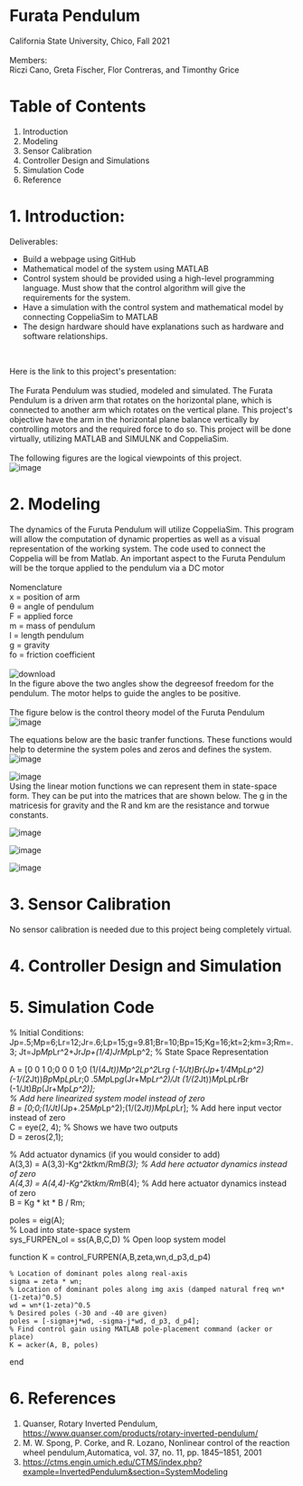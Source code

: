 # Furata Pendulum
California State University, Chico, Fall 2021 <br/>
<br/>
Members: <br/>
Riczi Cano, Greta Fischer, Flor Contreras, and Timonthy Grice <br/>
# Table of Contents <br/>
1. Introduction
2. Modeling
3. Sensor Calibration
4. Controller Design and Simulations
5. Simulation Code
6. Reference
# 1. Introduction:
Deliverables: <br/>
- Build a webpage using GitHub <br/>
- Mathematical model of the system using MATLAB <br/>
- Control system should be provided using a high-level programming language. Must show that the control algorithm will give the requirements for the system. <br/>
- Have a simulation with the control system and mathematical model by connecting CoppeliaSim to MATLAB <br/>
- The design hardware should have explanations such as hardware and software relationships. <br/>
<br/>


Here is the link to this project's presentation: <br/>
<br/>
The Furata Pendulum was studied, modeled and simulated. The Furata Pendulum is a driven arm that rotates on the horizontal plane, which is connected to another arm which rotates on the vertical plane. This project's objective have the arm in the horizontal plane balance vertically by controlling motors and the required force to do so. This project will be done virtually, utilizing MATLAB and SIMULNK and CoppeliaSim. <br/>
<br/>
The following figures are the logical viewpoints of this project. <br/>
![image](https://user-images.githubusercontent.com/96210360/146433259-ce6de2ae-dac9-475f-a05e-018e5b36d41f.png) <br/>


# 2. Modeling
The dynamics of the Furuta Pendulum will utilize CoppeliaSim. This program will allow the computation of dynamic properties as well as a visual representation of the working system. The code used to connect the Coppelia will be from Matlab. An important aspect to the Furuta Pendulum will be the torque applied to the pendulum via a DC motor <br/>
<br/>
Nomenclature <br/>
x = position of arm <br/>
θ = angle of pendulum <br/>
F = applied force <br/>
m = mass of pendulum <br/>
l = length pendulum <br/>
g = gravity <br/>
fo = friction coefficient <br/>
<br/>
![download](https://user-images.githubusercontent.com/75288242/146471234-ebe9ad8e-3f50-4094-823a-be010ce2468f.png) <br/>
In the figure above the two angles show the degreesof freedom for the pendulum. The motor helps to guide the angles to be positive. <br/>
<br/> The figure below is the control theory model of the Furuta Pendulum
![image](https://user-images.githubusercontent.com/96210360/146433742-57a6b72a-248c-456a-8f77-55d91c1dfecb.png) <br/>

The equations below are the basic tranfer functions. These functions would help to determine the system poles and zeros and defines the system. <br/>
![image](https://user-images.githubusercontent.com/96210360/146451362-ff986c34-5e93-48be-84ed-b6557293b0af.png) <br/>

![image](https://user-images.githubusercontent.com/96210360/146451553-38dd1b42-2811-4f19-98ff-e50f190c1940.png)<br/>
Using the linear motion functions we can represent them in state-space form. They can be put into the matrices that are shown below. The g in the matricesis for gravity and the R and km are the resistance and torwue constants. <br/>

![image](https://user-images.githubusercontent.com/96210360/146450775-12af64f5-8f56-4aed-a4f2-d7bdfeb0e0fa.png)

![image](https://user-images.githubusercontent.com/96210360/146450918-2cbee6b6-fec3-4945-9bdd-71c7976bb98a.png)


![image](https://user-images.githubusercontent.com/96210360/146451181-52138e81-081d-4370-93d0-49cbace54d70.png)

# 3. Sensor Calibration <br/>
No sensor calibration is needed due to this project being completely virtual. 

# 4. Controller Design and Simulation 




# 5. Simulation Code <br/>
% Initial Conditions:
Jp=.5;Mp=6;Lr=12;Jr=.6;Lp=15;g=9.81;Br=10;Bp=15;Kg=16;kt=2;km=3;Rm=.3;
Jt=Jp*Mp*Lr^2+Jr*Jp+(1/4)*Jr*Mp*Lp^2;
% State Space Representation

A = [0 0 1 0;0 0 0 1;0 (1/(4*Jt))*Mp^2*Lp^2*Lr*g (-1/Jt)*Br*(Jp+1/4*Mp*Lp^2) (-1/(2*Jt))*Bp*Mp*Lp*Lr;0 .5*Mp*Lp*g*(Jr+Mp*Lr^2)/Jt (1/(2*Jt))*Mp*Lp*Lr*Br (-1/Jt)*Bp*(Jr+Mp*Lp^2)]; <br/>
% Add here linearized system model instead of zero <br/>
B = [0;0;(1/Jt)*(Jp+.25*Mp*Lp^2);(1/(2*Jt))*Mp*Lp*Lr]; % Add here input vector instead of zero <br/>
C = eye(2, 4);   % Shows we have two outputs <br/>
D = zeros(2,1);<r/>

% Add actuator dynamics (if you would consider to add) <br/> 
A(3,3) = A(3,3)-Kg^2*kt*km/Rm*B(3); % Add here actuator dynamics instead of zero <br/>
A(4,3) = A(4,4)-Kg^2*kt*km/Rm*B(4); % Add here actuator dynamics instead of zero <br/> 
B = Kg * kt * B / Rm; <br/> 

poles = eig(A); <br/>
% Load into state-space system <br/>
sys_FURPEN_ol = ss(A,B,C,D) % Open loop system model

function K = control_FURPEN(A,B,zeta,wn,d_p3,d_p4)

    % Location of dominant poles along real-axis
    sigma = zeta * wn;
    % Location of dominant poles along img axis (damped natural freq wn*(1-zeta)^0.5)
    wd = wn*(1-zeta)^0.5
    % Desired poles (-30 and -40 are given)
    poles = [-sigma+j*wd, -sigma-j*wd, d_p3, d_p4];
    % Find control gain using MATLAB pole-placement command (acker or place)
    K = acker(A, B, poles)

end



# 6. References <br/> 
1. Quanser, Rotary Inverted Pendulum,  https://www.quanser.com/products/rotary-inverted-pendulum/ <br/>
2.  M. W. Spong, P. Corke, and R. Lozano, Nonlinear control of the reaction wheel pendulum,Automatica, vol. 37, no. 11, pp. 1845–1851, 2001 <br/>
4. https://ctms.engin.umich.edu/CTMS/index.php?example=InvertedPendulum&section=SystemModeling <br/>



